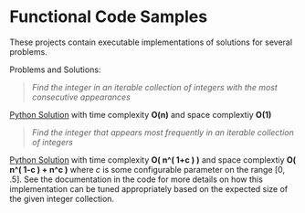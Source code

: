 # Functional Code Samples

These projects contain executable implementations of solutions for several problems.

Problems and Solutions:

> *Find the integer in an iterable collection of integers with the most consecutive appearances* 

[Python Solution](/functional/cs_problems/python/most_consecutive_item) with time complexity **O(n)** and space complextiy **O(1)**

> *Find the integer that appears most frequently in an iterable collection of integers*

[Python Solution](/functional/cs_problems/python/most_frequent_item) with time complexity **O( n^( 1+c ) )** and space complextiy **O( n^( 1-c ) + n^c )** where *c* is some configurable parameter on the range [0, .5].  See the documentation in the code for more details on how this implementation can be tuned appropriately based on the expected size of the given integer collection.

